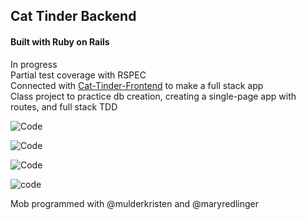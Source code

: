 ## Cat Tinder Backend
#### Built with Ruby on Rails  

In progress  
Partial test coverage with RSPEC  
Connected with [Cat-Tinder-Frontend](https://github.com/kimberlyleo/cat-tinder-frontend) to make a full stack app  
Class project to practice db creation, creating a single-page app with routes, and full stack TDD   

![Code](https://user-images.githubusercontent.com/57583457/73414440-bcb11800-42c3-11ea-9a86-9239857e613a.png "Some info")  

![Code](https://user-images.githubusercontent.com/57583457/73414445-bfac0880-42c3-11ea-9335-60787ae84e66.png "Some info")  

![Code](https://user-images.githubusercontent.com/57583457/73414501-da7e7d00-42c3-11ea-98f0-423be814b5fc.png "Some info")  

![code](https://user-images.githubusercontent.com/57583457/73414501-da7e7d00-42c3-11ea-98f0-423be814b5fc.png "some info")


Mob programmed with @mulderkristen and @maryredlinger  








